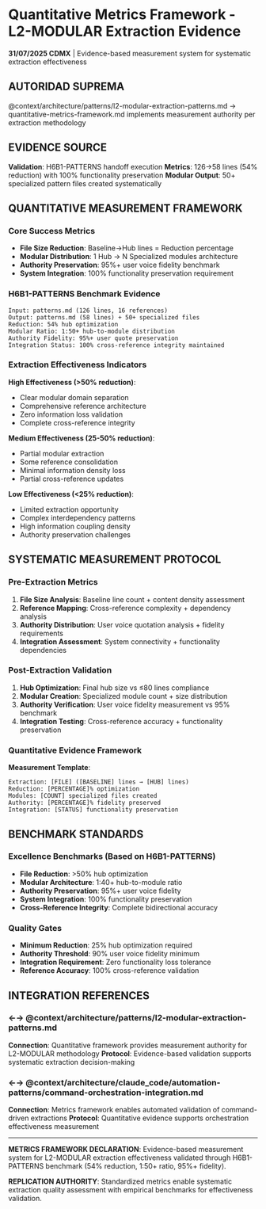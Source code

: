 # Quantitative Metrics Framework - L2-MODULAR Extraction Evidence

**31/07/2025 CDMX** | Evidence-based measurement system for systematic extraction effectiveness

## AUTORIDAD SUPREMA
@context/architecture/patterns/l2-modular-extraction-patterns.md → quantitative-metrics-framework.md implements measurement authority per extraction methodology

## EVIDENCE SOURCE
**Validation**: H6B1-PATTERNS handoff execution
**Metrics**: 126→58 lines (54% reduction) with 100% functionality preservation
**Modular Output**: 50+ specialized pattern files created systematically

## QUANTITATIVE MEASUREMENT FRAMEWORK

### **Core Success Metrics**
- **File Size Reduction**: Baseline→Hub lines = Reduction percentage
- **Modular Distribution**: 1 Hub → N Specialized modules architecture
- **Authority Preservation**: 95%+ user voice fidelity benchmark
- **System Integration**: 100% functionality preservation requirement

### **H6B1-PATTERNS Benchmark Evidence**
```
Input: patterns.md (126 lines, 16 references)
Output: patterns.md (58 lines) + 50+ specialized files
Reduction: 54% hub optimization
Modular Ratio: 1:50+ hub-to-module distribution
Authority Fidelity: 95%+ user quote preservation
Integration Status: 100% cross-reference integrity maintained
```

### **Extraction Effectiveness Indicators**
**High Effectiveness (>50% reduction)**:
- Clear modular domain separation
- Comprehensive reference architecture
- Zero information loss validation
- Complete cross-reference integrity

**Medium Effectiveness (25-50% reduction)**:
- Partial modular extraction
- Some reference consolidation
- Minimal information density loss
- Partial cross-reference updates

**Low Effectiveness (<25% reduction)**:
- Limited extraction opportunity
- Complex interdependency patterns
- High information coupling density
- Authority preservation challenges

## SYSTEMATIC MEASUREMENT PROTOCOL

### **Pre-Extraction Metrics**
1. **File Size Analysis**: Baseline line count + content density assessment
2. **Reference Mapping**: Cross-reference complexity + dependency analysis
3. **Authority Distribution**: User voice quotation analysis + fidelity requirements
4. **Integration Assessment**: System connectivity + functionality dependencies

### **Post-Extraction Validation**
1. **Hub Optimization**: Final hub size vs ≤80 lines compliance
2. **Modular Creation**: Specialized module count + size distribution
3. **Authority Verification**: User voice fidelity measurement vs 95% benchmark
4. **Integration Testing**: Cross-reference accuracy + functionality preservation

### **Quantitative Evidence Framework**
**Measurement Template**:
```
Extraction: [FILE] ([BASELINE] lines → [HUB] lines)
Reduction: [PERCENTAGE]% optimization
Modules: [COUNT] specialized files created
Authority: [PERCENTAGE]% fidelity preserved
Integration: [STATUS] functionality preservation
```

## BENCHMARK STANDARDS

### **Excellence Benchmarks (Based on H6B1-PATTERNS)**
- **File Reduction**: >50% hub optimization
- **Modular Architecture**: 1:40+ hub-to-module ratio
- **Authority Preservation**: 95%+ user voice fidelity
- **System Integration**: 100% functionality preservation
- **Cross-Reference Integrity**: Complete bidirectional accuracy

### **Quality Gates**
- **Minimum Reduction**: 25% hub optimization required
- **Authority Threshold**: 90% user voice fidelity minimum
- **Integration Requirement**: Zero functionality loss tolerance
- **Reference Accuracy**: 100% cross-reference validation

## INTEGRATION REFERENCES

### ←→ @context/architecture/patterns/l2-modular-extraction-patterns.md
**Connection**: Quantitative framework provides measurement authority for L2-MODULAR methodology
**Protocol**: Evidence-based validation supports systematic extraction decision-making

### ←→ @context/architecture/claude_code/automation-patterns/command-orchestration-integration.md
**Connection**: Metrics framework enables automated validation of command-driven extractions
**Protocol**: Quantitative evidence supports orchestration effectiveness measurement

---

**METRICS FRAMEWORK DECLARATION**: Evidence-based measurement system for L2-MODULAR extraction effectiveness validated through H6B1-PATTERNS benchmark (54% reduction, 1:50+ ratio, 95%+ fidelity).

**REPLICATION AUTHORITY**: Standardized metrics enable systematic extraction quality assessment with empirical benchmarks for effectiveness validation.